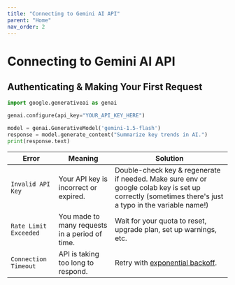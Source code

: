 ```yaml
---
title: "Connecting to Gemini AI API"
parent: "Home"
nav_order: 2
---
```


# Connecting to Gemini AI API  

## Authenticating & Making Your First Request  

```python
import google.generativeai as genai

genai.configure(api_key="YOUR_API_KEY_HERE")

model = genai.GenerativeModel('gemini-1.5-flash')
response = model.generate_content("Summarize key trends in AI.")
print(response.text)
```

| Error | Meaning | Solution |
| -------- | ------- | ------- |
| `Invalid API Key`  | Your API key is incorrect or expired.    | Double-check key & regenerate if needed. Make sure env or google colab key is set up correctly (sometimes there's just a typo in the variable name!)   |
| `Rate Limit Exceeded` | You made to many requests in a period of time.     | Wait for your quota to reset, upgrade plan, set up warnings, etc.   |
| `Connection Timeout` | API is taking too long to respond.   | Retry with [exponential backoff](https://medium.com/@suryasekhar/exponential-backoff-decorator-in-python-26ddf783aea0).   |


